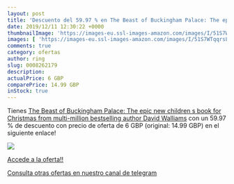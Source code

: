 ```yaml
---
layout: post
title: 'Descuento del 59.97 % en The Beast of Buckingham Palace: The epic'
date: 2019/12/11 12:30:22 +0000
thumbnailImage: 'https://images-eu.ssl-images-amazon.com/images/I/51S7WTqqrsL._SL200_.jpg'
images: [ 'https://images-eu.ssl-images-amazon.com/images/I/51S7WTqqrsL._SL200_.jpg' ]
comments: true
category: ofertas
author: ring
slug: 0008262179
description:
actualPrice: 6 GBP
comparePrice: 14.99 GBP
inStock: true
---
```


Tienes [The Beast of Buckingham Palace: The epic new children s book for Christmas from multi-million bestselling author David Walliams](https://www.amazon.com/dp/0008262179/?tag=redken08-20) con un 59.97 % de descuento con precio de oferta de 6 GBP (original: 14.99 GBP) en el siguiente enlace!

[![](https://images-eu.ssl-images-amazon.com/images/I/51S7WTqqrsL._SL200_.jpg)](https://www.amazon.com/dp/0008262179/?tag=redken08-20)

[Accede a la oferta!!](https://www.amazon.com/dp/0008262179/?tag=redken08-20)

[Consulta otras ofertas en nuestro canal de telegram](https://t.me/s/ofertas25)

